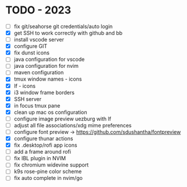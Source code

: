 # TODO - 2023
- [ ] fix git/seahorse git credentials/auto login
- [x] get SSH to work correctly with github and bb
- [ ] install vscode server
- [x] configure GIT
- [x] fix dunst icons
- [ ] java configuration for vscode
- [ ] java configuration for nvim
- [ ] maven configuration
- [x] tmux window names - icons
- [x] lf - icons
- [x] i3 window frame borders
- [x] SSH server
- [x] in focus tmux pane
- [x] clean up mac os configuration
- [ ] configure image preview uezburg with lf
- [ ] adjust all file associations/xdg mime preferences
- [ ] configure font preview -> https://github.com/sdushantha/fontpreview
- [x] configure thunar actions
- [x] fix .desktop/rofi app icons
- [ ] add a frame around rofi
- [ ] fix IBL plugin in NVIM 
- [ ] fix chromium widevine support
- [ ] k9s rose-pine color scheme
- [ ] fix auto complete in nvim/go
